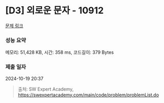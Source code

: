 # [D3] 외로운 문자 - 10912 

[문제 링크](https://swexpertacademy.com/main/code/problem/problemDetail.do?contestProbId=AXVJuEvqLAADFASe) 

### 성능 요약

메모리: 51,428 KB, 시간: 358 ms, 코드길이: 379 Bytes

### 제출 일자

2024-10-19 20:37



> 출처: SW Expert Academy, https://swexpertacademy.com/main/code/problem/problemList.do